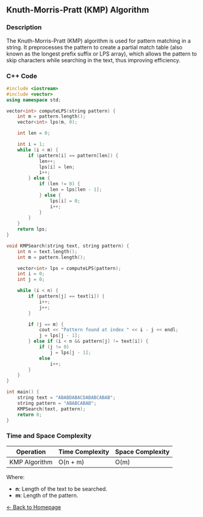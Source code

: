 ## Knuth-Morris-Pratt (KMP) Algorithm

### Description
The Knuth-Morris-Pratt (KMP) algorithm is used for pattern matching in a string. It preprocesses the pattern to create a partial match table (also known as the longest prefix suffix or LPS array), which allows the pattern to skip characters while searching in the text, thus improving efficiency.

### C++ Code

```cpp
#include <iostream>
#include <vector>
using namespace std;

vector<int> computeLPS(string pattern) {
    int m = pattern.length();
    vector<int> lps(m, 0);

    int len = 0;

    int i = 1;
    while (i < m) {
        if (pattern[i] == pattern[len]) {
            len++;
            lps[i] = len;
            i++;
        } else {
            if (len != 0) {
                len = lps[len - 1];
            } else {
                lps[i] = 0;
                i++;
            }
        }
    }
    return lps;
}

void KMPSearch(string text, string pattern) {
    int n = text.length();
    int m = pattern.length();

    vector<int> lps = computeLPS(pattern);
    int i = 0;
    int j = 0;

    while (i < n) {
        if (pattern[j] == text[i]) {
            i++;
            j++;
        }

        if (j == m) {
            cout << "Pattern found at index " << i - j << endl;
            j = lps[j - 1];
        } else if (i < n && pattern[j] != text[i]) {
            if (j != 0)
                j = lps[j - 1];
            else
                i++;
        }
    }
}

int main() {
    string text = "ABABDABACDABABCABAB";
    string pattern = "ABABCABAB";
    KMPSearch(text, pattern);
    return 0;
}
```
### Time and Space Complexity

| Operation               | Time Complexity                  | Space Complexity         |
|-------------------------|----------------------------------|--------------------------|
| KMP Algorithm           | O(n + m)                         | O(m)                     |

Where:
- **n**: Length of the text to be searched.
- **m**: Length of the pattern.

[← Back to Homepage](https://mehwishferoz.github.io/#10-️-intrusion-detection-systems-ids)